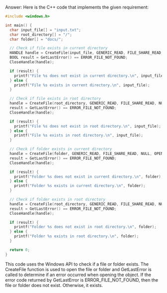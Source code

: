 Answer: Here is the C++ code that implements the given requirement:

```cpp
#include <windows.h>

int main() {
  char input_file[] = "input.txt";
  char root_directory[] = "/";
  char folder[] = "docs/";

  // Check if file exists in current directory
  HANDLE handle = CreateFile(input_file, GENERIC_READ, FILE_SHARE_READ, NULL, OPEN_EXISTING, FILE_ATTRIBUTE_NORMAL, NULL);
  BOOL result = GetLastError() == ERROR_FILE_NOT_FOUND;
  CloseHandle(handle);

  if (result) {
    printf("File %s does not exist in current directory.\n", input_file);
  } else {
    printf("File %s exists in current directory.\n", input_file);
  }

  // Check if file exists in root directory
  handle = CreateFile(root_directory, GENERIC_READ, FILE_SHARE_READ, NULL, OPEN_EXISTING, FILE_ATTRIBUTE_NORMAL, NULL);
  result = GetLastError() == ERROR_FILE_NOT_FOUND;
  CloseHandle(handle);

  if (result) {
    printf("File %s does not exist in root directory.\n", input_file);
  } else {
    printf("File %s exists in root directory.\n", input_file);
  }

  // Check if folder exists in current directory
  handle = CreateFile(folder, GENERIC_READ, FILE_SHARE_READ, NULL, OPEN_EXISTING, FILE_ATTRIBUTE_NORMAL, NULL);
  result = GetLastError() == ERROR_FILE_NOT_FOUND;
  CloseHandle(handle);

  if (result) {
    printf("Folder %s does not exist in current directory.\n", folder);
  } else {
    printf("Folder %s exists in current directory.\n", folder);
  }

  // Check if folder exists in root directory
  handle = CreateFile(root_directory, GENERIC_READ, FILE_SHARE_READ, NULL, OPEN_EXISTING, FILE_ATTRIBUTE_NORMAL, NULL);
  result = GetLastError() == ERROR_FILE_NOT_FOUND;
  CloseHandle(handle);

  if (result) {
    printf("Folder %s does not exist in root directory.\n", folder);
  } else {
    printf("Folder %s exists in root directory.\n", folder);
  }

  return 0;
}
```

This code uses the Windows API to check if a file or folder exists. The CreateFile function is used to open the file or folder and GetLastError is called to determine if an error occurred when opening the object. If the error code returned by GetLastError is ERROR_FILE_NOT_FOUND, then the file or folder does not exist. Otherwise, it exists.
